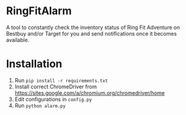 # RingFitAlarm
A tool to constantly check the inventory status of Ring Fit Adventure on Bestbuy and/or Target for you and send notifications once it becomes available.

# Installation
1. Run `pip install -r requirements.txt`
2. Install correct ChromeDriver from https://sites.google.com/a/chromium.org/chromedriver/home
3. Edit configurations in `config.py`
4. Run `python alarm.py`
